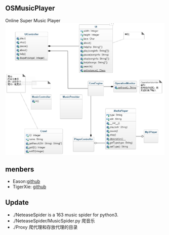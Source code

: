 ## OSMusicPlayer
Online Super Music Player
![](https://github.com/VipXiaoMiZhou/OSMusicPlayer/blob/master/UML.PNG)
## menbers
* Eason:[github](https://github.com/VipXiaoMiZhou)
* TigerXie: [github](https://github.com/tigerxie)

## Update
* ./NeteaseSpider is a 163 music spider for python3.
* ./NeteaseSpider/MusicSpider.py 爬音乐
* ./Proxy 爬代理和存放代理的目录



```

